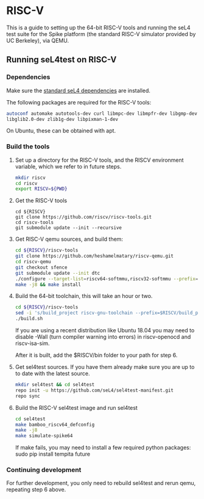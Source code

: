 # RISC-V

This is a guide to setting up the 64-bit RISC-V tools and running the seL4 test suite for the Spike
platform (the standard RISC-V simulator provided by UC Berkeley), via QEMU.

## Running seL4test on RISC-V

### Dependencies

Make sure the [standard seL4 dependencies](GettingStarted.html#setting-up-your-machine) are installed.

The following packages are required for the RISC-V tools:

~~~bash
autoconf automake autotools-dev curl libmpc-dev libmpfr-dev libgmp-dev libusb-1.0-0-dev gawk build-essential bison flex texinfo gperf libtool patchutils bc zlib1g-dev device-tree-compiler pkg-config
libglib2.0-dev zlib1g-dev libpixman-1-dev
~~~

On Ubuntu, these can be obtained with apt.

### Build the tools

1. Set up a directory for the RISC-V tools, and the RISCV environment variable, which we refer to in
   future steps.

    ~~~bash
    mkdir riscv
    cd riscv
    export RISCV=${PWD}
    ~~~

2. Get the RISC-V tools

    ~~~
    cd ${RISCV}
    git clone https://github.com/riscv/riscv-tools.git
    cd riscv-tools
    git submodule update --init --recursive
    ~~~

3. Get RISC-V qemu sources, and build them:

    ~~~bash
    cd ${RISCV}/riscv-tools
    git clone https://github.com/heshamelmatary/riscv-qemu.git
    cd riscv-qemu
    git checkout sfence
    git submodule update --init dtc
    ./configure --target-list=riscv64-softmmu,riscv32-softmmu --prefix=${RISCV}
    make -j8 && make install
    ~~~

4. Build the 64-bit toolchain, this will take an hour or two.

    ~~~bash
    cd ${RISCV}/riscv-tools
    sed -i 's/build_project riscv-gnu-toolchain --prefix=$RISCV/build_project riscv-gnu-toolchain --prefix=$RISCV --with-arch=rv64imafdc --with-abi=lp64 --enable-multilib/g' ./build.sh
    ./build.sh
    ~~~
    
    If you are using a recent distribution like Ubuntu 18.04 you may need to disable -Wall (turn compiler warning into errors) in riscv-openocd and riscv-isa-sim.
    
    After it is built, add the $RISCV/bin folder to your path for step 6.


5. Get sel4test sources. If you have them already make sure you are up to to date with the latest
   source.

    ~~~bash
    mkdir sel4test && cd sel4test
    repo init -u https://github.com/seL4/sel4test-manifest.git
    repo sync
    ~~~

6. Build the RISC-V sel4test image and run sel4test

    ~~~bash
    cd sel4test
    make bamboo_riscv64_defconfig
    make -j8
    make simulate-spike64
    ~~~
    
    If make fails, you may need to install a few required python packages: sudo pip install tempita future

### Continuing development

For further development, you only need to rebuild sel4test and rerun qemu, repeating step 6 above.
